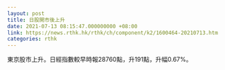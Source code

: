 ```yaml
---
layout: post
title: 日股開市後上升
date: 2021-07-13 08:15:47.000000000 +08:00
link: https://news.rthk.hk/rthk/ch/component/k2/1600464-20210713.htm
categories: rthk
---
```


東京股市上升。日經指數較早時報28760點，升191點，升幅0.67%。
